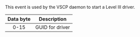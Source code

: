 This event is used by the VSCP daemon to start a Level III driver.

| Data byte | Description |
 | :----: | ----------- |
 | 0-15 | GUID for driver |